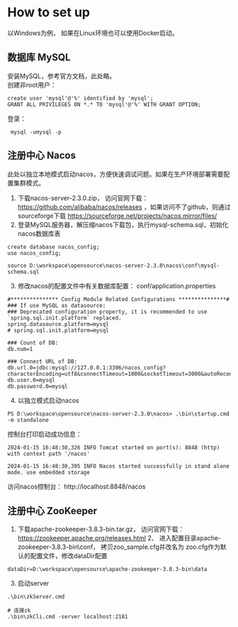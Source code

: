 # How to set up
以Windows为例， 如果在Linux环境也可以使用Docker启动。

## 数据库 MySQL
安装MySQL，参考官方文档，此处略。  
创建非root用户：
```
create user 'mysql'@'%' identified by 'mysql';
GRANT ALL PRIVILEGES ON *.* TO 'mysql'@'%' WITH GRANT OPTION;
```
登录：
```
 mysql -umysql -p
```

## 注册中心 Nacos
此处以独立本地模式启动nacos，方便快速调试问题。如果在生产环境部署需要配置集群模式。
1. 下载nacos-server-2.3.0.zip， 访问官网下载：https://github.com/alibaba/nacos/releases ，如果访问不了github，则通过sourceforge下载
   https://sourceforge.net/projects/nacos.mirror/files/
2. 登录MySQL服务器，解压缩nacos下载包，执行mysql-schema.sql，初始化nacos数据库表
```
create database nacos_config;
use nacos_config;

source D:\workspace\opensource\nacos-server-2.3.0\nacos\conf\mysql-schema.sql
```
3. 修改nacos的配置文件中有关数据库配置： conf/application.properties
```shell
#*************** Config Module Related Configurations ***************#
### If use MySQL as datasource:
### Deprecated configuration property, it is recommended to use `spring.sql.init.platform` replaced.
spring.datasource.platform=mysql
# spring.sql.init.platform=mysql

### Count of DB:
db.num=1

### Connect URL of DB:
db.url.0=jdbc:mysql://127.0.0.1:3306/nacos_config?characterEncoding=utf8&connectTimeout=1000&socketTimeout=3000&autoReconnect=true&useUnicode=true&useSSL=false&serverTimezone=UTC
db.user.0=mysql
db.password.0=mysql
```
4. 以独立模式启动nacos
```
PS D:\workspace\opensource\nacos-server-2.3.0\nacos> .\bin\startup.cmd -m standalone
```
控制台打印启动成功信息：
```shell
2024-01-15 16:48:30,326 INFO Tomcat started on port(s): 8848 (http) with context path '/nacos'

2024-01-15 16:48:30,395 INFO Nacos started successfully in stand alone mode. use embedded storage
```
访问nacos控制台： http://localhost:8848/nacos

## 注册中心 ZooKeeper
1. 下载apache-zookeeper-3.8.3-bin.tar.gz， 访问官网下载：https://zookeeper.apache.org/releases.html
2、 进入配置目录apache-zookeeper-3.8.3-bin\conf， 拷贝zoo_sample.cfg并改名为 zoo.cfg作为默认的配置文件，修改dataDir配置
```shell
dataDir=D:\workspace\opensource\apache-zookeeper-3.8.3-bin\data
```
3. 启动server
```shell
.\bin\zkServer.cmd

# 连接zk
.\bin\zkCli.cmd -server localhost:2181
```

